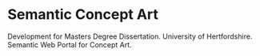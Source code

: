 # Semantic Concept Art
Development for Masters Degree Dissertation.
University of Hertfordshire.
Semantic Web Portal for Concept Art.

